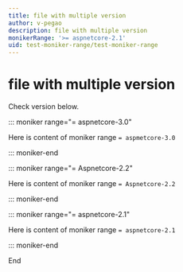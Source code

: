 ```yaml
---
title: file with multiple version
author: v-pegao
description: file with multiple version
monikerRange: '>= aspnetcore-2.1'
uid: test-moniker-range/test-moniker-range
---
```


# file with multiple version

Check version below.

::: moniker range="= aspnetcore-3.0"

Here is content of moniker range `= aspmetcore-3.0`

::: moniker-end

::: moniker range="= Aspnetcore-2.2"

Here is content of moniker range `= Aspnetcore-2.2`

::: moniker-end

::: moniker range="= aspnetcore-2.1"

Here is content of moniker range `= aspnetcore-2.1`

::: moniker-end

End
